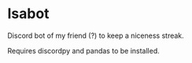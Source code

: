 # Isabot
 Discord bot of my friend (?) to keep a niceness streak.

Requires discordpy and pandas to be installed.